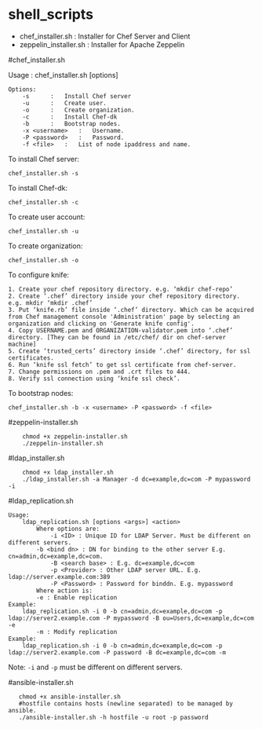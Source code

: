 # shell_scripts

* chef_installer.sh : Installer for Chef Server and Client
* zeppelin_installer.sh : Installer for Apache Zeppelin


#chef_installer.sh


Usage : chef_installer.sh [options]
   
	Options: 
		-s		:	Install Chef server
		-u		:	Create user.
		-o		:	Create organization.
		-c		:	Install Chef-dk
		-b		:	Bootstrap nodes.
		-x <username>	:	Username.
		-P <password>	:	Password.
		-f <file>	:	List of node ipaddress and name.

To install Chef server:

	chef_installer.sh -s

To install Chef-dk:

	chef_installer.sh -c

To create user account:

	chef_installer.sh -u

To create organization:

	chef_installer.sh -o

To configure knife:

	1. Create your chef repository directory. e.g. ‘mkdir chef-repo’
	2. Create ‘.chef’ directory inside your chef repository directory. e.g. mkdir ‘mkdir .chef’
	3. Put ‘knife.rb’ file inside ‘.chef’ directory. Which can be acquired from Chef management console 'Administration' page by selecting an organization and clicking on 'Generate knife config'.
	4. Copy USERNAME.pem and ORGANIZATION-validator.pem into ‘.chef’ directory. [They can be found in /etc/chef/ dir on chef-server machine]
	5. Create ‘trusted_certs’ directory inside ‘.chef’ directory, for ssl certificates.
	6. Run ‘knife ssl fetch’ to get ssl certificate from chef-server.
	7. Change permissions on .pem and .crt files to 444.
	8. Verify ssl connection using ‘knife ssl check’.
To bootstrap nodes:

	chef_installer.sh -b -x <username> -P <password> -f <file>


#zeppelin-installer.sh

```shell
	chmod +x zeppelin-installer.sh
	./zeppelin-installer.sh
```

#ldap_installer.sh
```shell
	chmod +x ldap_installer.sh
	./ldap_installer.sh -a Manager -d dc=example,dc=com -P mypassword -i
```

#ldap_replication.sh
```shell
Usage: 
	ldap_replication.sh [options <args>] <action>
		Where options are:
			-i <ID> : Unique ID for LDAP Server. Must be different on different servers.
		-b <bind dn> : DN for binding to the other server E.g. cn=admin,dc=example,dc=com.
			-B <search base> : E.g. dc=example,dc=com
			-p <Provider> : Other LDAP server URL. E.g. ldap://server.example.com:389
			-P <Password> : Password for binddn. E.g. mypassword
		Where action is:
		-e : Enable replication
Example:
	ldap_replication.sh -i 0 -b cn=admin,dc=example,dc=com -p ldap://server2.example.com -P mypassword -B ou=Users,dc=example,dc=com -e
		-m : Modify replication
Example:
	ldap_replication.sh -i 0 -b cn=admin,dc=example,dc=com -p ldap://server2.example.com -P password -B dc=example,dc=com -m
```
Note: `-i` and `-p` must be different on different servers.

#ansible-installer.sh
```shell
   chmod +x ansible-installer.sh
   #hostfile contains hosts (newline separated) to be managed by ansible.
   ./ansible-installer.sh -h hostfile -u root -p password
```
